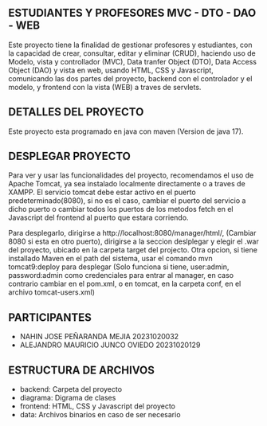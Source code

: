 ## ESTUDIANTES Y PROFESORES MVC - DTO - DAO - WEB

Este proyecto tiene la finalidad de gestionar profesores y estudiantes, con la capacidad de crear, consultar, editar y eliminar (CRUD), haciendo uso de Modelo, vista y controllador (MVC), Data tranfer Object (DTO), Data Access Object (DAO) y vista en web, usando HTML, CSS y Javascript, comunicando las dos partes del proyecto, backend con el controlador y el modelo, y frontend con la vista (WEB) a traves de servlets.

## DETALLES DEL PROYECTO

Este proyecto esta programado en java con maven (Version de java 17).

## DESPLEGAR PROYECTO

Para ver y usar las funcionalidades del proyecto, recomendamos el uso de Apache Tomcat, ya sea instalado localmente directamente o a traves de XAMPP. El servicio tomcat debe estar activo en el puerto predeterminado(8080), si no es el caso, cambiar el puerto del servicio a dicho puerto o cambiar todos los puertos de los metodos fetch en el Javascript del frontend al puerto que estara corriendo.

Para desplegarlo, dirigirse a http://localhost:8080/manager/html/, (Cambiar 8080 si esta en otro puerto), dirigirse a la seccion deslplegar y elegir el .war del proyecto, ubicado en la carpeta target del projecto. Otra opcion, si tiene installado Maven en el path del sistema, usar el comando mvn tomcat9:deploy para desplegar (Solo funciona si tiene, user:admin, password:admin como credenciales para entrar al manager, en caso contrario cambiar en el pom.xml, o en tomcat, en la carpeta conf, en el archivo tomcat-users.xml)

## PARTICIPANTES
- NAHIN JOSE PEÑARANDA MEJIA 20231020032
- ALEJANDRO MAURICIO JUNCO OVIEDO 20231020129

## ESTRUCTURA DE ARCHIVOS
- backend: Carpeta del proyecto 
- diagrama: Digrama de clases
- frontend: HTML, CSS y Javascript del proyecto
- data: Archivos binarios en caso de ser necesario